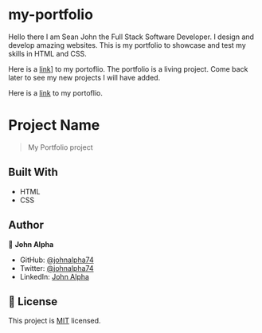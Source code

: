 # my-portfolio

Hello there I am Sean John the Full Stack Software Developer. I design and develop amazing websites. This is my portfolio to showcase and test my skills in HTML and CSS. 

Here is a [link](https://johnalpha74.github.io/my-portfolio/)] to my portoflio. The portfolio is a living project. Come back later to see my new projects I will have added. 

Here is a [link](https://johnalpha74.github.io/my-portfolio/) to my portoflio.

# Project Name

> My Portfolio project

## Built With

- HTML
- CSS

## Author

👤 **John Alpha**

- GitHub: [@johnalpha74](https://github.com/johnalpha74)
- Twitter: [@johnalpha74](https://twitter.com/johnalpha74)
- LinkedIn: [John Alpha](https://linkedin.com/in/johnalpha74)

## 📝 License

This project is [MIT](./MIT.md) licensed.
